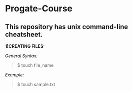 # Progate-Course

## This repository has unix command-line cheatsheet.

**1)CREATING FILES:**

*General Syntax:*

> $ touch file_name

*Example:*

> $ touch sample.txt
